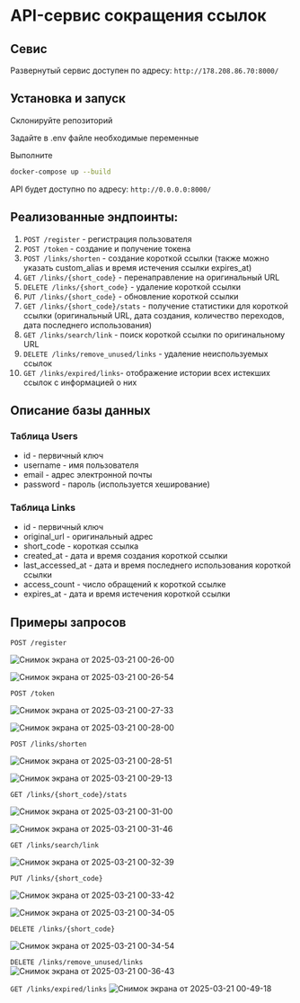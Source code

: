 # API-сервис сокращения ссылок

## Севис

Развернутый сервис доступен по адресу: `http://178.208.86.70:8000/`

## Установка и запуск

Склонируйте репозиторий

Задайте в .env файле необходимые переменные

Выполните

```bash
docker-compose up --build
```

API будет доступно по адресу: `http://0.0.0.0:8000/`

## Реализованные эндпоинты:

1. `POST /register` - регистрация пользователя
2. `POST /token` - создание и получение токена
3. `POST /links/shorten` - создание короткой ссылки (также можно указать custom_alias и время истечения ссылки expires_at)
4. `GET /links/{short_code}` - перенаправление на оригинальный URL
5. `DELETE /links/{short_code}` - удаление короткой ссылки
6. `PUT /links/{short_code}` - обновление короткой ссылки
7. `GET /links/{short_code}/stats` - получение статистики для короткой ссылки (оригинальный URL, дата создания, количество переходов, дата последнего использования)
8. `GET /links/search/link` - поиск короткой ссылки по оригинальному URL
9. `DELETE /links/remove_unused/links` - удаление неиспользуемых ссылок
10. `GET /links/expired/links`- отображение истории всех истекших ссылок с информацией о них

## Описание базы данных

### Таблица Users
- id - первичный ключ
- username - имя пользователя
- email - адрес электронной почты
- password - пароль (используется хеширование)

### Таблица Links
- id - первичный ключ
- original_url - оригинальный адрес
- short_code - короткая ссылка
- created_at - дата и время создания короткой ссылки
- last_accessed_at - дата и время последнего использования короткой ссылки
- access_count - число обращений к короткой ссылке
- expires_at - дата и время истечения короткой ссылки

## Примеры запросов
`POST /register`

![Снимок экрана от 2025-03-21 00-26-00](https://github.com/user-attachments/assets/01a347d1-66b9-460f-9b9d-faa61a7d8b5a)

![Снимок экрана от 2025-03-21 00-26-54](https://github.com/user-attachments/assets/56c96b93-e2a4-46d2-bc3d-673bee5fba2b)

`POST /token`

![Снимок экрана от 2025-03-21 00-27-33](https://github.com/user-attachments/assets/8949b5fe-875b-4827-ab7f-2fbd2e4d6423)

![Снимок экрана от 2025-03-21 00-28-00](https://github.com/user-attachments/assets/f994f4e9-acb9-435c-8bb7-9f2182cec1a0)

`POST /links/shorten`

![Снимок экрана от 2025-03-21 00-28-51](https://github.com/user-attachments/assets/bb61e70f-ab5d-4235-a828-ba85881184d0)

![Снимок экрана от 2025-03-21 00-29-13](https://github.com/user-attachments/assets/c7193d1e-656a-4bf2-8720-052b1f8706f6)

`GET /links/{short_code}/stats`

![Снимок экрана от 2025-03-21 00-31-00](https://github.com/user-attachments/assets/ef1c2d85-3662-4a4e-8fb7-d95d6f5a34b2)

![Снимок экрана от 2025-03-21 00-31-46](https://github.com/user-attachments/assets/9c7dc186-823a-4022-8869-aebc78e99842)

`GET /links/search/link`

![Снимок экрана от 2025-03-21 00-32-39](https://github.com/user-attachments/assets/ed07b775-3f1b-4637-bbf9-30b7b9a1af1b)

`PUT /links/{short_code}`

![Снимок экрана от 2025-03-21 00-33-42](https://github.com/user-attachments/assets/52322cb6-7853-492d-bcaf-26ac480ba313)

![Снимок экрана от 2025-03-21 00-34-05](https://github.com/user-attachments/assets/2ca98ae3-d967-446e-b931-9e8e03cf6d1c)

`DELETE /links/{short_code}`

![Снимок экрана от 2025-03-21 00-34-54](https://github.com/user-attachments/assets/671ad290-09ce-484d-99a4-b0a60e21dcb8)

`DELETE /links/remove_unused/links`
![Снимок экрана от 2025-03-21 00-36-43](https://github.com/user-attachments/assets/648771c7-955d-436d-9320-15d51096070e)

`GET /links/expired/links`
![Снимок экрана от 2025-03-21 00-49-18](https://github.com/user-attachments/assets/b7cbf44e-8541-469a-b73a-240851256d03)

